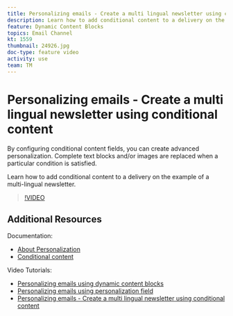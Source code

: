```yaml
---
title: Personalizing emails - Create a multi lingual newsletter using conditional content
description: Learn how to add conditional content to a delivery on the example of a multi-lingual newsletter.
feature: Dynamic Content Blocks
topics: Email Channel
kt: 1559
thumbnail: 24926.jpg
doc-type: feature video
activity: use
team: TM
---
```


# Personalizing emails - Create a multi lingual newsletter using conditional content

By configuring conditional content fields, you can create advanced personalization. Complete text blocks and/or images are replaced when a particular condition is satisfied.

Learn how to add conditional content to a delivery on the example of a multi-lingual newsletter.

>[!VIDEO](https://video.tv.adobe.com/v/24926?quality=12)

## Additional Resources

Documentation:

* [About Personalization](https://docs.adobe.com/content/help/en/campaign-classic/using/sending-messages/personalizing-deliveries/about-personalization.html)
* [Conditional content](https://docs.adobe.com/content/help/en/campaign-classic/using/sending-messages/personalizing-deliveries/conditional-content.html)

Video Tutorials:

* [Personalizing emails using dynamic content blocks](personalization-with-dynamic-content-blocks.md)
* [Personalizing emails using personalization field](./personalizing-emails-using-personalization-fields.md)
* [Personalizing emails - Create a multi lingual newsletter using conditional content](./personalizing-emails-create-a-multi-lingual-newsletter-using-conditional-content.md)
